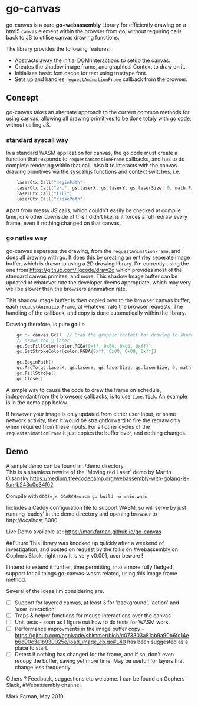 # go-canvas

go-canvas is a pure **go**+**webassembly** Library for efficiently drawing on a html5 `canvas` element within the browser from go, without requiring calls back to JS to utilise canvas drawing functions.  

The library provides the following features:
- Abstracts away the initial DOM interactions to setup the canvas. 
- Creates the shadow image frame, and graphical Context to draw on it. 
- Initializes basic font cache for text using truetype font. 
- Sets up and handles `requestAnimationFrame` callback from the browser. 

## Concept 
go-canvas takes an alternate approach to the current common methods for using canvas, allowing all drawing primitives to be done totaly with go code, without calling JS. 

### standard syscall way
In a standard WASM application for canvas, the go code must create a function that responds to `requestAnimationFrame` callbacks, and has to do complete rendering within that call.  Also It to interacts with the canvas drawing primitives via the syscall/js functions and context switches,  i.e. 
```go
    laserCtx.Call("beginPath")
	laserCtx.Call("arc", gs.laserX, gs.laserY, gs.laserSize, 0, math.Pi*2, false)
	laserCtx.Call("fill")
	laserCtx.Call("closePath")
```

Apart from messy JS calls, which couldn't easily be checked at compile time, one other downside of this I didn't like, is it forces a full redraw every frame, even if nothing changed on that canvas.  

### go native way
go-canvas seperates the drawing, from the `requestAnimationFrame`, and does all drawing with go.  It does this by creating an entirley seperate image buffer, which is drawn to using a 2D drawing library.  I'm currently using the one from  https://github.com/llgcode/draw2d which provides most of the standard canvas primites, and more.    This shadow Image buffer can be updated at whatever rate the developer deems appropriate, which may very well be slower than the browsers annimation rate. 

This shadow Image buffer is then copied over to the browser canvas buffer, each `requestAnimationFrame`, at whatever rate the browser requests.  The handling of the callback, and copy is done automatically within the library. 

Drawing therefore, is pure **go**  i.e. 

```go
    gc := canvas.Gc()  // Grab the graphic context for drawing to shadow image frame
	// draws red 🔴 laser
	gc.SetFillColor(color.RGBA{0xff, 0x00, 0x00, 0xff})
	gc.SetStrokeColor(color.RGBA{0xff, 0x00, 0x00, 0xff})

	gc.BeginPath()
	gc.ArcTo(gs.laserX, gs.laserY, gs.laserSize, gs.laserSize, 0, math.Pi*2)
	gc.FillStroke()
	gc.Close()
```
A simple way to cause the code to draw the frame on schedule, independant from the browsers callbacks, is to use `time.Tick`.  An example is in the demo app below. 

If however your image is only updated from either user input, or some network activity, then it would be straightforward to fire the redraw only when required from these inputs.  For all other cycles of the `requestAnimationFrame` it just copies the buffer over, and nothing changes. 


## Demo
A simple demo can be found in  ./demo directory.  
This is a shamless rewrite of the 'Moving red Laser' demo by Martin Olsansky https://medium.freecodecamp.org/webassembly-with-golang-is-fun-b243c0e34f02


Compile with  `GOOS=js GOARCH=wasm go build -o main.wasm`

Includes a Caddy configuration file to support WASM,  so will serve by just running 'caddy' in the demo directory and opening browser to http://localhost:8080


Live Demo available at : https://markfarnan.github.io/go-canvas


##Future
This library was knocked up quickly after a weekend of investigation, and posted on request by the folks on #webassembly on Gophers Slack.  right now it is very v0.001, user beware !

I intend to extend it further, time permitting, into a more fully fledged support for all things go-canvas-wasm related, using this image frame method.   

Several of the ideas i'm considering are. 
- [ ] Support for layered canvas, at least 3 for 'background', 'action'  and 'user interaction'
- [ ] Traps & helper functions for mouse interactions over the canvas
- [ ] Unit tests - soon as I figure out how to do tests for WASM work. 
- [ ] Performance improvments in the image buffer copy - https://github.com/agnivade/shimmer/blob/c073303a81ab9a90b6fc14eb6d90c3a1b930025e/load_image_cb.go#L40 has been suggested as a place to start. 
- [ ] Detect if nothing has changed for the frame, and if so, don't even recopy the buffer, saving yet more time.   May be usefull for layers that change less frequently. 

Others ? Feedback, suggestions etc welcome.  I can be found on Gophers Slack, #Webassembly channel. 

Mark Farnan, May 2019
